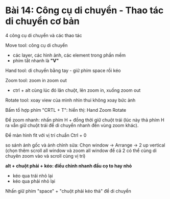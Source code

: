 # Bài 14: Công cụ di chuyển - Thao tác di chuyển cơ bản

4 công cụ di chuyển và các thao tác

Move tool: công cụ di chuyển 

- các layer, các hình ảnh, các element trong phần mềm 
- phím tắt nhanh là **"V"**

Hand tool: di chuyển bằng tay - giữ phím space rồi kéo

Zoom tool: zoom in zoom out 

- ctrl + alt cùng lúc đó lăn chuột, lên zoom in, xuống zoom out

Rotate tool: xoay view của mình nhìn thui không xoay bức ảnh

Bấm tổ hợp phím "CRTL + T": hiển thị: Hand Zoom Rotate

Để zoom nhanh: nhấn phím H + đồng thời giữ chuột trái (lúc này thả phím H ra vẫn giữ chuột trái để di chuyển nhanh đến vùng zoom khác).

Để màn hình fit với vị trí chuẩn Ctrl + 0


so sánh ảnh gốc và ảnh chỉnh sửa: Chọn window -> Arrange -> 2 up vertical (chọn thêm scroll all window và zoom all window để cả 2 có thể cùng di chuyên zoom vào và scroll cùng vị trí)


**alt + chuột phải + kéo: điều chỉnh nhanh đầu cọ to hay nhỏ**

- kéo qua trái nhỏ lại
- kéo qua phải nhỏ lại


Nhấn giữ phím "space" + "chuột phải kéo thả" để di chuyển





